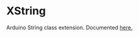 XString
=================
 
Arduino String class extension.
Documented <a href="http://riggitt.github.io/XString">here.</a>
 




 

